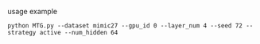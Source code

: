 usage example

```
python MTG.py --dataset mimic27 --gpu_id 0 --layer_num 4 --seed 72 --strategy active --num_hidden 64
```

